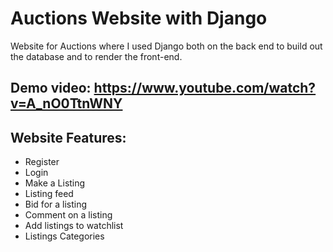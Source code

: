 # Auctions Website with Django 
Website for Auctions where I used Django both on the back end to build out the database and to render the front-end.

## Demo video: https://www.youtube.com/watch?v=A_nO0TtnWNY

## Website Features:
 - Register
 - Login
 - Make a Listing
 - Listing feed
 - Bid for a listing
 - Comment on a listing
 - Add listings to watchlist
 - Listings Categories
 

